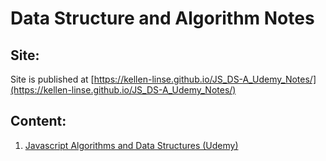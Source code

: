 # Data Structure and Algorithm Notes

## Site:

Site is published at [https://kellen-linse.github.io/JS_DS-A_Udemy_Notes/](https://kellen-linse.github.io/JS_DS-A_Udemy_Notes/)


## Content:

1. [Javascript Algorithms and Data Structures (Udemy)](/JS_Algorithms_and_Data_Structures/index.md)



